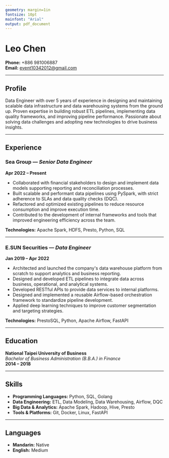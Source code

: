 ```yaml
---
geometry: margin=1in
fontsize: 10pt
mainfont: "Arial"
output: pdf_document
---
```


# Leo Chen

**Phone:** +886 981006887  
**Email:** event10342012@gmail.com

---

## Profile

Data Engineer with over 5 years of experience in designing and maintaining scalable data infrastructure and data warehousing systems from the ground up. Proven expertise in building robust ETL pipelines, implementing data quality frameworks, and improving pipeline performance. Passionate about solving data challenges and adopting new technologies to drive business insights.

---

## Experience

### Sea Group — *Senior Data Engineer*
**Apr 2022 – Present**

- Collaborated with financial stakeholders to design and implement data models supporting reporting and reconciliation processes.
- Built scalable and performant data pipelines using PySpark, with strict adherence to SLAs and data quality checks (DQC).
- Refactored and optimized existing pipelines to reduce resource consumption and improve execution time.
- Contributed to the development of internal frameworks and tools that improved engineering efficiency across the team.

**Technologies:** Apache Spark, HDFS, Presto, Python, SQL

---

### E.SUN Securities — *Data Engineer*
**Jan 2019 – Apr 2022**

- Architected and launched the company's data warehouse platform from scratch to support analytics and business reporting.
- Designed and developed ETL pipelines to integrate data across business, operational, and analytical systems.
- Developed RESTful APIs to provide data services to internal platforms.
- Designed and implemented a reusable Airflow-based orchestration framework to standardize pipeline development.
- Applied deep learning techniques to improve customer segmentation and targeting strategies.

**Technologies:** PrestoSQL, Python, Apache Airflow, FastAPI

---

## Education

**National Taipei University of Business**  
*Bachelor of Business Administration (B.B.A.) in Finance*  
**2014 – 2018**

---

## Skills

- **Programming Languages:** Python, SQL, Golang
- **Data Engineering:** ETL, Data Modeling, Data Warehousing, Airflow, DQC
- **Big Data & Analytics:** Apache Spark, Hadoop, Hive, Presto
- **Tools & Platforms:** Git, Docker, Linux, FastAPI

---

## Languages

- **Mandarin:** Native
- **English:** Medium
